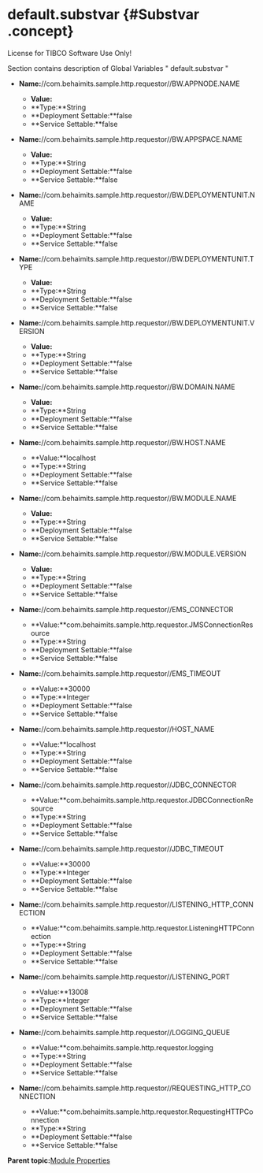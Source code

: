 # default.substvar {#Substvar .concept}

License for TIBCO Software Use Only!

Section contains description of Global Variables " default.substvar "

-   **Name:**//com.behaimits.sample.http.requestor//BW.APPNODE.NAME

    -   **Value:**
    -   **Type:**String
    -   **Deployment Settable:**false
    -   **Service Settable:**false
-   **Name:**//com.behaimits.sample.http.requestor//BW.APPSPACE.NAME

    -   **Value:**
    -   **Type:**String
    -   **Deployment Settable:**false
    -   **Service Settable:**false
-   **Name:**//com.behaimits.sample.http.requestor//BW.DEPLOYMENTUNIT.NAME

    -   **Value:**
    -   **Type:**String
    -   **Deployment Settable:**false
    -   **Service Settable:**false
-   **Name:**//com.behaimits.sample.http.requestor//BW.DEPLOYMENTUNIT.TYPE

    -   **Value:**
    -   **Type:**String
    -   **Deployment Settable:**false
    -   **Service Settable:**false
-   **Name:**//com.behaimits.sample.http.requestor//BW.DEPLOYMENTUNIT.VERSION

    -   **Value:**
    -   **Type:**String
    -   **Deployment Settable:**false
    -   **Service Settable:**false
-   **Name:**//com.behaimits.sample.http.requestor//BW.DOMAIN.NAME

    -   **Value:**
    -   **Type:**String
    -   **Deployment Settable:**false
    -   **Service Settable:**false
-   **Name:**//com.behaimits.sample.http.requestor//BW.HOST.NAME

    -   **Value:**localhost
    -   **Type:**String
    -   **Deployment Settable:**false
    -   **Service Settable:**false
-   **Name:**//com.behaimits.sample.http.requestor//BW.MODULE.NAME

    -   **Value:**
    -   **Type:**String
    -   **Deployment Settable:**false
    -   **Service Settable:**false
-   **Name:**//com.behaimits.sample.http.requestor//BW.MODULE.VERSION

    -   **Value:**
    -   **Type:**String
    -   **Deployment Settable:**false
    -   **Service Settable:**false
-   **Name:**//com.behaimits.sample.http.requestor//EMS\_CONNECTOR

    -   **Value:**com.behaimits.sample.http.requestor.JMSConnectionResource
    -   **Type:**String
    -   **Deployment Settable:**false
    -   **Service Settable:**false
-   **Name:**//com.behaimits.sample.http.requestor//EMS\_TIMEOUT

    -   **Value:**30000
    -   **Type:**Integer
    -   **Deployment Settable:**false
    -   **Service Settable:**false
-   **Name:**//com.behaimits.sample.http.requestor//HOST\_NAME

    -   **Value:**localhost
    -   **Type:**String
    -   **Deployment Settable:**false
    -   **Service Settable:**false
-   **Name:**//com.behaimits.sample.http.requestor//JDBC\_CONNECTOR

    -   **Value:**com.behaimits.sample.http.requestor.JDBCConnectionResource
    -   **Type:**String
    -   **Deployment Settable:**false
    -   **Service Settable:**false
-   **Name:**//com.behaimits.sample.http.requestor//JDBC\_TIMEOUT

    -   **Value:**30000
    -   **Type:**Integer
    -   **Deployment Settable:**false
    -   **Service Settable:**false
-   **Name:**//com.behaimits.sample.http.requestor//LISTENING\_HTTP\_CONNECTION

    -   **Value:**com.behaimits.sample.http.requestor.ListeningHTTPConnection
    -   **Type:**String
    -   **Deployment Settable:**false
    -   **Service Settable:**false
-   **Name:**//com.behaimits.sample.http.requestor//LISTENING\_PORT

    -   **Value:**13008
    -   **Type:**Integer
    -   **Deployment Settable:**false
    -   **Service Settable:**false
-   **Name:**//com.behaimits.sample.http.requestor//LOGGING\_QUEUE

    -   **Value:**com.behaimits.sample.http.requestor.logging
    -   **Type:**String
    -   **Deployment Settable:**false
    -   **Service Settable:**false
-   **Name:**//com.behaimits.sample.http.requestor//REQUESTING\_HTTP\_CONNECTION

    -   **Value:**com.behaimits.sample.http.requestor.RequestingHTTPConnection
    -   **Type:**String
    -   **Deployment Settable:**false
    -   **Service Settable:**false

**Parent topic:**[Module Properties](../../../projects/com.behaimits.sample.http.requestor.application/common/substvar.md)

